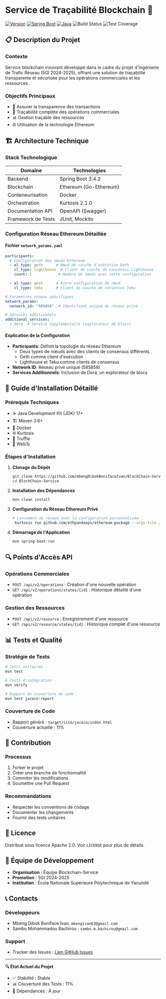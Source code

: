 # Service de Traçabilité Blockchain 🔗

[![Version](https://img.shields.io/badge/version-2.0.0-blue.svg)](https://github.com/mbengDibokBonifaceIvan/BlockChain-Service)
[![Spring Boot](https://img.shields.io/badge/Spring%20Boot-3.4.2-green.svg)](https://spring.io/projects/spring-boot)
[![Java](https://img.shields.io/badge/Java-17-orange.svg)](https://www.oracle.com/java/technologies/javase/jdk17-archive-downloads.html)
![Build Status](https://img.shields.io/badge/build-passing-brightgreen.svg)
![Test Coverage](https://img.shields.io/badge/coverage-87%25-green.svg)

## 📋 Description du Projet

### Contexte
Service blockchain innovant développé dans le cadre du projet d'Ingénierie de Trafic Réseau (5GI 2024-2025), offrant une solution de traçabilité transparente et sécurisée pour les opérations commerciales et les ressources.

### Objectifs Principaux
- 🔐 Assurer la transparence des transactions
- 🔗 Traçabilité complète des opérations commerciales
- 📊 Gestion traçable des ressources
- 🌐 Utilisation de la technologie Ethereum

## 🏗️ Architecture Technique

### Stack Technologique
| Domaine            | Technologies           |
| ------------------ | ---------------------- |
| Backend            | Spring Boot 3.4.2      |
| Blockchain         | Ethereum (Go-Ethereum) |
| Conteneurisation   | Docker                 |
| Orchestration      | Kurtosis 2.1.0         |
| Documentation API  | OpenAPI (Swagger)      |
| Framework de Tests | JUnit, Mockito         |

### Configuration Réseau Ethereum Détaillée

#### Fichier `network_params.yaml`
```yaml
participants:
  # Configuration des nœuds Ethereum
  - el_type: geth      # Nœud de couche d'exécution Geth
    cl_type: lighthouse  # Client de couche de consensus Lighthouse
    count: 2            # Nombre de nœuds avec cette configuration

  - el_type: geth      # Autre configuration de nœud
    cl_type: teku      # Client de couche de consensus Teku

# Paramètres réseau spécifiques
network_params:
  network_id: "585858"  # Identifiant unique du réseau privé

# Services additionnels
additional_services:
  - dora  # Service supplémentaire (explorateur de blocs)
```

#### Explication de la Configuration
- **Participants**: Définit la topologie du réseau Ethereum
  - Deux types de nœuds avec des clients de consensus différents
  - Geth comme client d'exécution
  - Lighthouse et Teku comme clients de consensus
- **Network ID**: Réseau privé unique (585858)
- **Services Additionnels**: Inclusion de Dora, un explorateur de blocs

## 🚀 Guide d'Installation Détaillé

### Prérequis Techniques
- ☕ Java Development Kit (JDK) 17+
- 🏗️ Maven 3.8+
- 🐳 Docker
- 🌐 Kurtosis
- 🧩 Truffle
- 🔗 Web3j

### Étapes d'Installation

1. **Clonage du Dépôt**
   ```bash
   git clone https://github.com/mbengDibokBonifaceIvan/BlockChain-Service.git
   cd BlockChain-Service
   ```

2. **Installation des Dépendances**
   ```bash
   mvn clean install
   ```

3. **Configuration du Réseau Ethereum Privé**
   ```bash
   # Lancement du réseau avec la configuration personnalisée
    kurtosis run github.com/ethpandaops/ethereum-package --args-file ./network_params.yaml --image-download always --enclave Ethereum-Network
   ```

4. **Démarrage de l'Application**
   ```bash
   mvn spring-boot:run
   ```

## 🔍 Points d'Accès API

### Opérations Commerciales
- `POST /api/v2/operations` : Création d'une nouvelle opération
- `GET /api/v2/operations/states/{id}` : Historique détaillé d'une opération

### Gestion des Ressources
- `POST /api/v2/resource` : Enregistrement d'une ressource
- `GET /api/v2/resource/states/{id}` : Historique complet d'une ressource

## 📊 Tests et Qualité

### Stratégie de Tests
```bash
# Tests unitaires
mvn test

# Tests d'intégration
mvn verify

# Rapport de couverture de code
mvn test jacoco:report
```

### Couverture de Code
- Rapport généré : `target/site/jacoco/index.html`
- Couverture actuelle : 11%

## 🤝 Contribution

### Processus
1. Forker le projet
2. Créer une branche de fonctionnalité
3. Commiter les modifications
4. Soumettre une Pull Request

### Recommandations
- Respecter les conventions de codage
- Documenter les changements
- Fournir des tests unitaires

## 📝 Licence
Distribué sous licence Apache 2.0. Voir `LICENSE` pour plus de détails.

## 👥 Équipe de Développement
- **Organisation** : Équipe Blockchain-Service
- **Promotion** : 5GI 2024-2025
- **Institution** : École Nationale Supérieure Polytechnique de Yaoundé

## 📞 Contacts

### Développeurs
-  Mbeng Dibok Boniface Ivan: `mbengivan63@gmail.com`
- Sambo Mohammadou Bachirou  : `sambo.m.bachirou@gmail.com`

### Support
- Tracker des Issues : [Lien GitHub Issues](https://github.com/mbengDibokBonifaceIvan/BlockChain-Service/issues)

---

**🔍 État Actuel du Projet**
- ✅ Stabilité : Stable
- 📊 Couverture des Tests : 11%
- 🔄 Dépendances : À jour